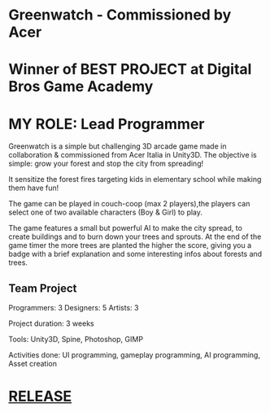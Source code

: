 # Greenwatch - Commissioned by Acer

# Winner of BEST PROJECT at Digital Bros Game Academy 

# MY ROLE: Lead Programmer

Greenwatch is a simple but challenging 3D arcade game made in collaboration & commissioned from Acer Italia in Unity3D.
The objective is simple: grow your forest and stop the city from spreading!

It sensitize the forest fires targeting kids in elementary school while making them have fun!

The game can be played in couch-coop (max 2 players),the players can select one of two available characters (Boy & Girl) to play.

The game features a small but powerful AI to make the city spread, to create buildings and to burn down your trees and sprouts. At the end of the game timer the more trees are planted the higher the score, giving you a badge with a brief explanation and some interesting infos about forests and trees.


## Team Project

Programmers: 3
Designers: 5
Artists: 3

Project duration: 3 weeks

Tools: Unity3D, Spine, Photoshop, GIMP

Activities done: UI programming, gameplay programming, AI programming, Asset creation


# [RELEASE](https://github.com/ViiRaLe/Greenwatch/releases)
